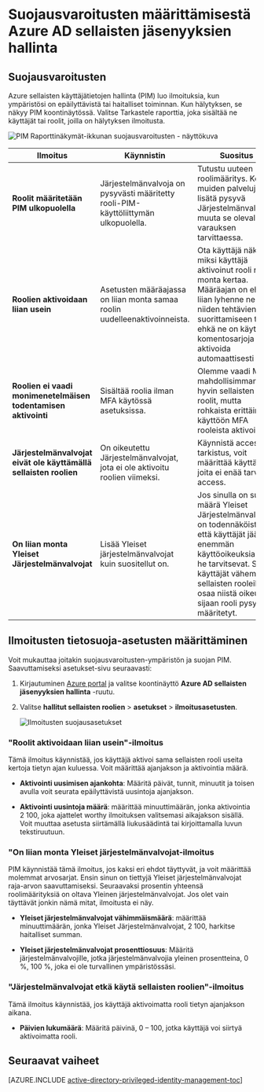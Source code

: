 <properties
   pageTitle="Suojausvaroitusten määrittämisestä | Microsoft Azure"
   description="Opettele määrittämään koskevien suojausvaroitusten Azure sellaisten käyttäjätietojen hallinta-laajennus."
   services="active-directory"
   documentationCenter=""
   authors="kgremban"
   manager="femila"
   editor=""/>

<tags
   ms.service="active-directory"
   ms.devlang="na"
   ms.topic="article"
   ms.tgt_pltfrm="na"
   ms.workload="identity"
   ms.date="09/02/2016"
   ms.author="kgremban"/>

# <a name="how-to-configure-security-alerts-in-azure-ad-privileged-identity-management"></a>Suojausvaroitusten määrittämisestä Azure AD sellaisten jäsenyyksien hallinta

## <a name="security-alerts"></a>Suojausvaroitusten
Azure sellaisten käyttäjätietojen hallinta (PIM) luo ilmoituksia, kun ympäristösi on epäilyttävistä tai haitalliset toiminnan. Kun hälytyksen, se näkyy PIM koontinäytössä. Valitse Tarkastele raporttia, joka sisältää ne käyttäjät tai roolit, joilla on hälytyksen ilmoitusta.

![PIM Raporttinäkymät-ikkunan suojausvaroitusten - näyttökuva][1]



| Ilmoitus | Käynnistin | Suositus |
| ----- | ------- | -------------- |
| **Roolit määritetään PIM ulkopuolella** | Järjestelmänvalvoja on pysyvästi määritetty rooli-PIM-käyttöliittymän ulkopuolella. | Tutustu uuteen roolimääritys. Koska muiden palvelujen lisätä pysyvä Järjestelmänvalvojat, muuta se olevalla varauksen tarvittaessa. |
| **Roolien aktivoidaan liian usein** | Asetusten määräajassa on liian monta samaa roolin uudelleenaktivoinneista. | Ota käyttäjä näkee, miksi käyttäjä aktivoinut rooli niin monta kertaa. Määräajan on ehkä liian lyhenne ne niiden tehtävien suorittamiseen tai ehkä ne on käytössä komentosarjoja aktivoida automaattisesti rooli. |
| **Roolien ei vaadi monimenetelmäisen todentamisen aktivointi** | Sisältää roolia ilman MFA käytössä asetuksissa. | Olemme vaadi MFA mahdollisimman hyvin sellaisten roolit, mutta rohkaista erittäin käyttöön MFA rooleista aktivointiin. |
| **Järjestelmänvalvojat eivät ole käyttämällä sellaisten roolien** | On oikeutettu Järjestelmänvalvojat, jota ei ole aktivoitu roolien viimeksi. | Käynnistä access-tarkistus, voit määrittää käyttäjät, joita ei enää tarvita access. |
| **On liian monta Yleiset Järjestelmänvalvojat** | Lisää Yleiset järjestelmänvalvojat kuin suositellut on. | Jos sinulla on suuri määrä Yleiset Järjestelmänvalvojat, on todennäköistä, että käyttäjät jää enemmän käyttöoikeuksia kuin he tarvitsevat. Siirtää käyttäjät vähemmän sellaisten rooleille tai osaa niistä oikeuta sijaan rooli pysyvästi määritetyt. |

## <a name="configure-security-alert-settings"></a>Ilmoitusten tietosuoja-asetusten määrittäminen

Voit mukauttaa joitakin suojausvaroitusten-ympäristön ja suojan PIM. Saavuttamiseksi asetukset-sivu seuraavasti:

1. Kirjautuminen [Azure portal](https://portal.azure.com/) ja valitse koontinäyttö **Azure AD sellaisten jäsenyyksien hallinta** -ruutu.
2. Valitse **hallitut sellaisten roolien** > **asetukset** > **ilmoitusasetusten**.

    ![Ilmoitusten suojausasetukset][2]

### <a name="roles-are-being-activated-too-frequently-alert"></a>"Roolit aktivoidaan liian usein"-ilmoitus

Tämä ilmoitus käynnistää, jos käyttäjä aktivoi sama sellaisten rooli useita kertoja tietyn ajan kuluessa. Voit määrittää ajanjakson ja aktivointia määrä.

- **Aktivointi uusimisen ajankohta**: Määritä päivät, tunnit, minuutit ja toisen avulla voit seurata epäilyttävistä uusintoja ajanjakson.

- **Aktivointi uusintoja määrä**: määrittää minuuttimäärän, jonka aktivointia 2 100, joka ajattelet worthy ilmoituksen valitsemasi aikajakson sisällä. Voit muuttaa asetusta siirtämällä liukusäädintä tai kirjoittamalla luvun tekstiruutuun.


### <a name="there-are-too-many-global-administrators-alert"></a>"On liian monta Yleiset järjestelmänvalvojat-ilmoitus

PIM käynnistää tämä ilmoitus, jos kaksi eri ehdot täyttyvät, ja voit määrittää molemmat arvosarjat. Ensin sinun on tiettyjä Yleiset järjestelmänvalvojat raja-arvon saavuttamiseksi. Seuraavaksi prosentin yhteensä roolimäärityksiä on oltava Yleinen järjestelmänvalvojat. Jos olet vain täyttävät jonkin nämä mitat, ilmoitusta ei näy.  

- **Yleiset järjestelmänvalvojat vähimmäismäärä**: määrittää minuuttimäärän, jonka Yleiset Järjestelmänvalvojat, 2 100, harkitse haitalliset summan.

- **Yleiset järjestelmänvalvojat prosenttiosuus**: Määritä järjestelmänvalvojille, jotka järjestelmänvalvojia yleinen prosentteina, 0 %, 100 %, joka ei ole turvallinen ympäristössäsi.

### <a name="administrators-arent-using-their-privileged-roles-alert"></a>"Järjestelmänvalvojat etkä käytä sellaisten roolien"-ilmoitus

Tämä ilmoitus käynnistää, jos käyttäjä aktivoimatta rooli tietyn ajanjakson aikana.

- **Päivien lukumäärä**: Määritä päivinä, 0 – 100, jotka käyttäjä voi siirtyä aktivoimatta rooli.

<!--Every topic should have next steps and links to the next logical set of content to keep the customer engaged-->
## <a name="next-steps"></a>Seuraavat vaiheet
[AZURE.INCLUDE [active-directory-privileged-identity-management-toc](../../includes/active-directory-privileged-identity-management-toc.md)]


<!--Image references-->

[1]: ./media/active-directory-privileged-identity-management-how-to-configure-security-alerts/PIM_security_dash.png
[2]: ./media/active-directory-privileged-identity-management-how-to-configure-security-alerts/PIM_security_settings.png
